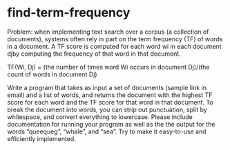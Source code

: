 # find-term-frequency

Problem: when implementing text search over a corpus (a collection of
documents), systems often rely in part on the term frequency (TF) of words
in a document. A TF score is computed for each word wi in each document
djby computing the frequency of that word in that document.

TF(Wi, Dj) = (the number of times word Wi occurs in document Dj)/(the count of words in document Dj)

Write a program that takes as input a set of documents (sample link in
email) and a list of words, and returns the document with the highest TF
score for each word and the TF score for that word in that document. To
break the document into words, you can strip out punctuation, split by
whitespace, and convert everything to lowercase. Please include
documentation for running your program as well as the the output for the
words “queequeg”, “whale”, and “sea”. Try to make it easy-to-use and
efficiently implemented.

